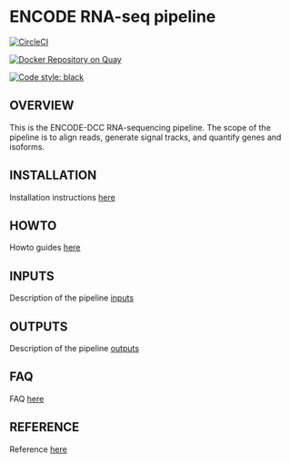 ENCODE RNA-seq pipeline
=================================================
[![CircleCI](https://circleci.com/gh/ENCODE-DCC/rna-seq-pipeline/tree/dev1.1.svg?style=svg)](https://circleci.com/gh/ENCODE-DCC/rna-seq-pipeline/tree/dev1.1)

[![Docker Repository on Quay](https://quay.io/repository/encode-dcc/rna-seq-pipeline/status "Docker Repository on Quay")](https://quay.io/repository/encode-dcc/rna-seq-pipeline)

[![Code style: black](https://img.shields.io/badge/code%20style-black-000000.svg)](https://github.com/psf/black)

OVERVIEW
------------
This is the ENCODE-DCC RNA-sequencing pipeline. The scope of the pipeline is to align reads, generate signal tracks, and quantify genes and isoforms.

INSTALLATION
-------------
Installation instructions [here](docs/installation.md)

HOWTO
------
Howto guides [here](docs/howto.md)

INPUTS
--------
Description of the pipeline [inputs](docs/reference.md#inputs)

OUTPUTS
--------
Description of the pipeline [outputs](docs/reference.md#outputs)

FAQ
-----------
FAQ [here](docs/FAQ.md)

REFERENCE
----------
Reference [here](docs/reference.md) 
